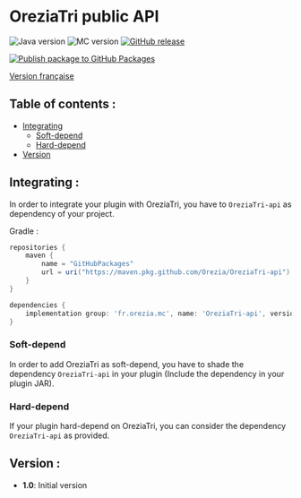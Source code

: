 # OreziaTri public API

![Java version](https://img.shields.io/badge/java-^17-green)
![MC version](https://img.shields.io/badge/MC-v1.18.1-blue)
[![GitHub release](https://img.shields.io/badge/release-v1.0-blue)](https://github.com/Orezia/OreziaTri-api/releases/tag/1.0)

[![Publish package to GitHub Packages](https://github.com/Orezia/OreziaTri-API/actions/workflows/gradle.yml/badge.svg?branch=main)](https://github.com/Orezia/OreziaTri-API/actions/workflows/gradle.yml)

[Version française](./LISEZMOI.md)

## Table of contents :

- [Integrating](#integrating-)
    - [Soft-depend](#soft-depend-)
    - [Hard-depend](#hard-depend-)
- [Version](#version-)

## Integrating :

In order to integrate your plugin with OreziaTri, you have to `OreziaTri-api` as dependency of your project.

Gradle :

```groovy
repositories {
    maven {
        name = "GitHubPackages"
        url = uri("https://maven.pkg.github.com/Orezia/OreziaTri-api")
    }
}

dependencies {
    implementation group: 'fr.orezia.mc', name: 'OreziaTri-api', version: VERSION
}
```

### Soft-depend

In order to add OreziaTri as soft-depend, you have to shade the dependency `OreziaTri-api` in your plugin (Include the dependency in your plugin JAR).

### Hard-depend

If your plugin hard-depend on OreziaTri, you can consider the dependency `OreziaTri-api` as provided.

## Version :

- __1.0__: Initial version
